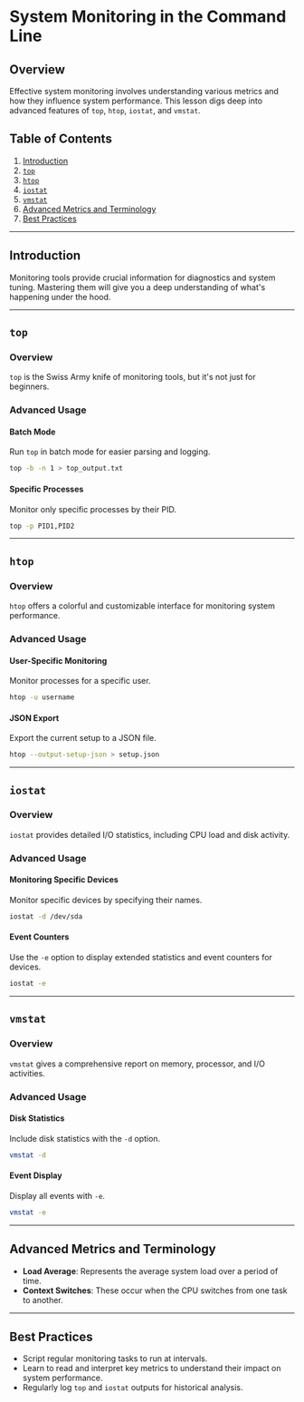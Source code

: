 # System Monitoring in the Command Line

## Overview

Effective system monitoring involves understanding various metrics and how they influence system performance. This lesson digs deep into advanced features of `top`, `htop`, `iostat`, and `vmstat`.

## Table of Contents

1. [Introduction](#introduction)
2. [`top`](#top)
3. [`htop`](#htop)
4. [`iostat`](#iostat)
5. [`vmstat`](#vmstat)
6. [Advanced Metrics and Terminology](#advanced-metrics-and-terminology)
7. [Best Practices](#best-practices)

---

## Introduction

Monitoring tools provide crucial information for diagnostics and system tuning. Mastering them will give you a deep understanding of what's happening under the hood.

---

## `top`

### Overview

`top` is the Swiss Army knife of monitoring tools, but it's not just for beginners.

### Advanced Usage

#### Batch Mode

Run `top` in batch mode for easier parsing and logging. 

```bash
top -b -n 1 > top_output.txt
```

#### Specific Processes

Monitor only specific processes by their PID.

```bash
top -p PID1,PID2
```

---

## `htop`

### Overview

`htop` offers a colorful and customizable interface for monitoring system performance.

### Advanced Usage

#### User-Specific Monitoring

Monitor processes for a specific user.

```bash
htop -u username
```

#### JSON Export

Export the current setup to a JSON file.

```bash
htop --output-setup-json > setup.json
```

---

## `iostat`

### Overview

`iostat` provides detailed I/O statistics, including CPU load and disk activity.

### Advanced Usage

#### Monitoring Specific Devices

Monitor specific devices by specifying their names.

```bash
iostat -d /dev/sda
```

#### Event Counters

Use the `-e` option to display extended statistics and event counters for devices.

```bash
iostat -e
```

---

## `vmstat`

### Overview

`vmstat` gives a comprehensive report on memory, processor, and I/O activities.

### Advanced Usage

#### Disk Statistics

Include disk statistics with the `-d` option.

```bash
vmstat -d
```

#### Event Display

Display all events with `-e`.

```bash
vmstat -e
```

---

## Advanced Metrics and Terminology

- **Load Average**: Represents the average system load over a period of time.
- **Context Switches**: These occur when the CPU switches from one task to another.
  
---

## Best Practices

- Script regular monitoring tasks to run at intervals.
- Learn to read and interpret key metrics to understand their impact on system performance.
- Regularly log `top` and `iostat` outputs for historical analysis.

